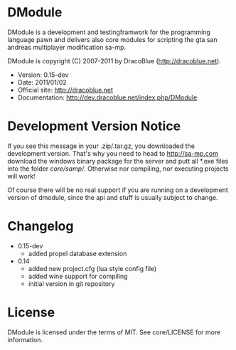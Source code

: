 # DModule

DModule is a development and testingframwork for the programming language pawn
and delivers also core modules for scripting the gta san andreas multiplayer
modification sa-mp.

DModule is copyright (C) 2007-2011 by DracoBlue (<http://dracoblue.net>).

- Version: 0.15-dev
- Date: 2011/01/02
- Official site: <http://dracoblue.net>
- Documentation: <http://dev.dracoblue.net/index.php/DModule>

# Development Version Notice

If you see this message in your .zip/.tar.gz, you downloaded the development
version. That's why you need to head to <http://sa-mp.com> download the
windows binary package for the server and putt all *.exe files into the folder
*core/samp/*. Otherwise nor compiling, nor executing projects will work!

Of course there will be no real support if you are running on a development
version of dmodule, since the api and stuff is usually subject to change.

# Changelog

- 0.15-dev
  - added propel database extension
- 0.14 
  - added new project.cfg (lua style config file)
  - added wine support for compiling
  - initial version in git repository

# License
     
DModule is licensed under the terms of MIT. See core/LICENSE for more information.
